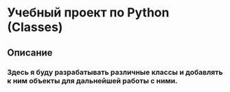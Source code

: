 # Учебный проект по Python (Classes)
## Описание
### Здесь я буду разрабатывать различные классы и добавлять к ним объекты для дальнейшей работы с ними.